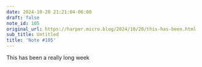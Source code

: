 ```yaml
---
date: 2024-10-20 21:21:04-06:00
draft: false
note_id: 105
original_url: https://harper.micro.blog/2024/10/20/this-has-been.html
sub_title: Untitled
title: 'Note #105'
---
```


This has been a really long week
